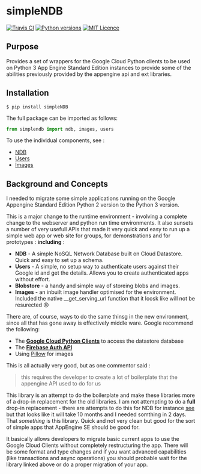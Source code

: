 # simpleNDB

[![Travis CI](https://travis-ci.org/berlincode/ndb-orm.svg?branch=master&style=flat)](https://travis-ci.org/berlincode/ndb-orm)
[![Python versions](https://img.shields.io/pypi/pyversions/simpleNDB.svg)](https://pypi.python.org/pypi/simpleNDB)
[![MIT Licence](https://img.shields.io/pypi/l/simpleNDB.svg)](https://github.com/berlincode/simpleNDB/LICENSE.txt)

## Purpose
Provides a set of wrappers for the Google Cloud Python clients to be used on Python 3 App Engine Standard Edition instances to provide some of the abilities previously provided by the appengine api and ext libraries.

## Installation

```shell
$ pip install simpleNDB
```

The full package can be imported as follows:

```python
from simplendb import ndb, images, users
```

To use the individual components, see :

- [NDB](docs/NDB.md)
- [Users](docs/Users.md)
- [Images](docs/Images.md)

## Background and Concepts

I needed to migrate some simple applications running on the  Google Appengine Standard Edition Python 2 version to the Python 3 version.

This is a major change to the runtime environment - involving a complete change to the webserver and python run time environments. It also sunsets a number of very usefull APIs that made it very quick and easy to run up a simple web app or web site for groups, for demonstrations and for prototypes : **including** :

- **NDB** - A simple NoSQL Network Database built on Cloud Datastore. Quick and easy to set up a schema.
- **Users** - A simple, no setup way to authenticate users against their Google id and get the details. Allows you to create authenticated apps without effort.
- **Blobstore** - a handy and simple way of storeing blobs and images.
- **Images** - an inbuilt image handler optimised for the environment. Included the native __get_serving_url function that it loosk like will not be resurected :angry:

There are, of course, ways to do the same thinsg in the new environment, since all that has gone away is effectively middle ware. Google recommend the following:

- The [**Google Cloud Python Clients**](https://pypi.org/project/google-cloud-datastore/) to access the datastore database
- The [**Firebase Auth API**](https://firebase.google.com/products/auth/)
- Using [Pillow](https://python-pillow.org/) for images

This is all actually very good, but as one commentor said :

> this requires the developer to create a lot of boilerplate that the appengine API used to do for us

This library is an attempt to do the boilerplate and make these libraries more of a drop-in replacement for the old libraries. I am not attempting to do a **full** drop-in replacement - there are attempts to do this for NDB for instance [see](https://github.com/googleapis/google-cloud-python/tree/master/ndb) but that looks like it will take 10 months and I needed somthing in 2 days. That *something* is this library. Quick and not very clean but good for the sort of simple apps that AppEngine SE should be good for. 

It basically allows developers to migrate basic current apps to use the Google Cloud Clients without completely restructuring the app. There will be some format and type changes and if you want advanced capabilities (like transactions and async operations) you should probable wait for the library linked above or do a proper migration of your app.
